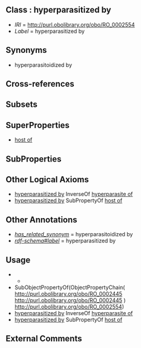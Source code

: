 
## Class : hyperparasitized by

 * *IRI* = http://purl.obolibrary.org/obo/RO_0002554
 * *Label* = hyperparasitized by

## Synonyms

 * hyperparasitoidized by

## Cross-references


## Subsets


## SuperProperties

 * [host of](../../RO/53/RO_0002453.md)

## SubProperties


## Other Logical Axioms

 * [hyperparasitized by](../../RO/54/RO_0002554.md) InverseOf [hyperparasite of](../../RO/53/RO_0002553.md)
 * [hyperparasitized by](../../RO/54/RO_0002554.md) SubPropertyOf [host of](../../RO/53/RO_0002453.md)

## Other Annotations

 * *[has_related_synonym](../../ym/oboInOwl#hasRelatedSynonym.md)* = hyperparasitoidized by
 * *[rdf-schema#label](../../el/rdf-schema#label.md)* = hyperparasitized by

## Usage

 * -
 * SubObjectPropertyOf(ObjectPropertyChain( <http://purl.obolibrary.org/obo/RO_0002445> <http://purl.obolibrary.org/obo/RO_0002445> ) <http://purl.obolibrary.org/obo/RO_0002554>)
 * [hyperparasitized by](../../RO/54/RO_0002554.md) InverseOf [hyperparasite of](../../RO/53/RO_0002553.md)
 * [hyperparasitized by](../../RO/54/RO_0002554.md) SubPropertyOf [host of](../../RO/53/RO_0002453.md)

## External Comments

